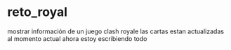 # reto_royal
mostrar información de un juego clash royale
las cartas estan actualizadas al momento actual
ahora estoy escribiendo todo
